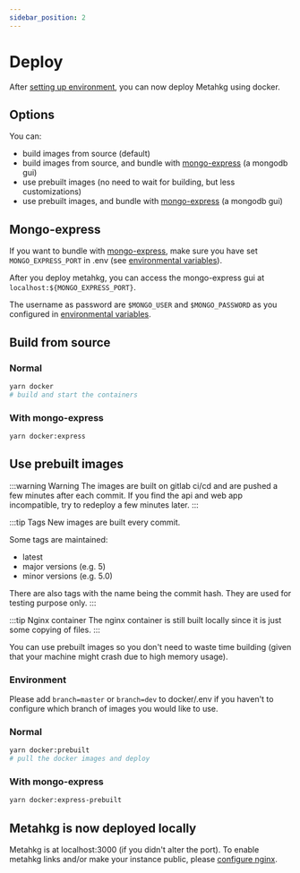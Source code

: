 ```yaml
---
sidebar_position: 2
---
```


# Deploy

After [setting up environment](/docs/category/set-up-environment), you can now deploy Metahkg using docker.

## Options

You can:

- build images from source (default)
- build images from source, and bundle with [mongo-express](https://github.com/mongo-express/mongo-express) (a mongodb gui)
- use prebuilt images (no need to wait for building, but less customizations)
- use prebuilt images, and bundle with [mongo-express](https://github.com/mongo-express/mongo-express) (a mongodb gui)

## Mongo-express

If you want to bundle with [mongo-express](https://github.com/mongo-express/mongo-express), make sure you have set `MONGO_EXPRESS_PORT` in .env (see [environmental variables](./setup/env.md)).

After you deploy metahkg, you can access the mongo-express gui at `localhost:${MONGO_EXPRESS_PORT}`.

The username as password are `$MONGO_USER` and `$MONGO_PASSWORD` as you configured in [environmental variables](./setup/env.md).

## Build from source

### Normal

```bash
yarn docker
# build and start the containers
```

### With mongo-express

```bash
yarn docker:express
```

## Use prebuilt images

:::warning Warning
The images are built on gitlab ci/cd and are pushed a few minutes after each commit. If you find the api and web app incompatible, try to redeploy a few minutes later.
:::

:::tip Tags
New images are built every commit.

Some tags are maintained:

- latest
- major versions (e.g. 5)
- minor versions (e.g. 5.0)

There are also tags with the name being the commit hash. They are used for testing purpose only.
:::

:::tip Nginx container
The nginx container is still built locally since it is just some copying of files.
:::

You can use prebuilt images so you don't need to waste time building (given that your machine might crash due to high memory usage).

### Environment

Please add `branch=master` or `branch=dev` to docker/.env if you haven't to configure which branch of images you would like to use.

### Normal

```bash
yarn docker:prebuilt
# pull the docker images and deploy
```

### With mongo-express

```bash
yarn docker:express-prebuilt
```

## Metahkg is now deployed locally

Metahkg is at localhost:3000 (if you didn't alter the port). To enable metahkg links and/or make your instance public, please [configure nginx](/docs/category/configure-nginx).
